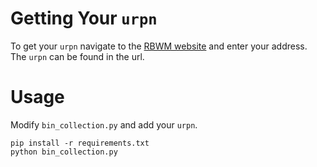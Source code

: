 # Getting Your `urpn`
To get your `urpn` navigate to the [RBWM website](https://forms.rbwm.gov.uk/bincollections) and enter your address. The `urpn` can be found in the url.

# Usage
Modify `bin_collection.py` and add your `urpn`.

```
pip install -r requirements.txt
python bin_collection.py
```